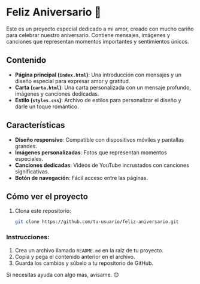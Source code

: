 # Feliz Aniversario 💖

Este es un proyecto especial dedicado a mi amor, creado con mucho cariño para celebrar nuestro aniversario. Contiene mensajes, imágenes y canciones que representan momentos importantes y sentimientos únicos.

## Contenido

- **Página principal (`index.html`)**: Una introducción con mensajes y un diseño especial para expresar amor y gratitud.
- **Carta (`carta.html`)**: Una carta personalizada con un mensaje profundo, imágenes y canciones dedicadas.
- **Estilo (`styles.css`)**: Archivo de estilos para personalizar el diseño y darle un toque romántico.

## Características

- **Diseño responsivo**: Compatible con dispositivos móviles y pantallas grandes.
- **Imágenes personalizadas**: Fotos que representan momentos especiales.
- **Canciones dedicadas**: Videos de YouTube incrustados con canciones significativas.
- **Botón de navegación**: Fácil acceso entre las páginas.

## Cómo ver el proyecto

1. Clona este repositorio:
   ```bash
   git clone https://github.com/tu-usuario/feliz-aniversario.git
   
### Instrucciones:
1. Crea un archivo llamado `README.md` en la raíz de tu proyecto.
2. Copia y pega el contenido anterior en el archivo.
3. Guarda los cambios y súbelo a tu repositorio de GitHub.

Si necesitas ayuda con algo más, avísame. 😊
